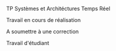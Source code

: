 TP Systèmes et Architéctures Temps Réel

Travail en cours de réalisation

A soumettre à une correction 

Travail d'étudiant
